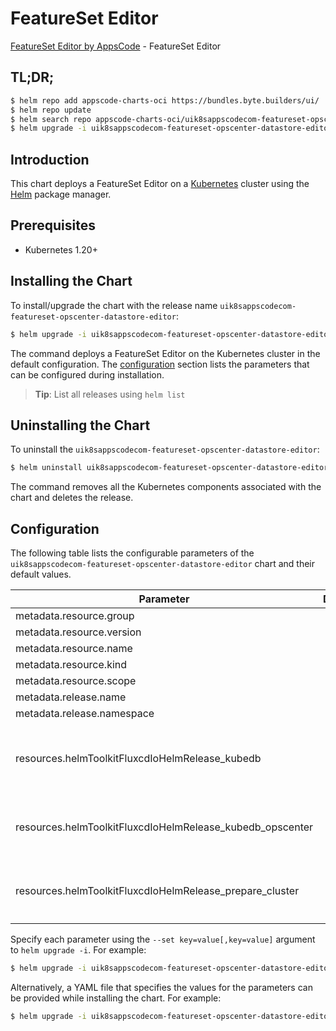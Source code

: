 # FeatureSet Editor

[FeatureSet Editor by AppsCode](https://byte.builders) - FeatureSet Editor

## TL;DR;

```bash
$ helm repo add appscode-charts-oci https://bundles.byte.builders/ui/
$ helm repo update
$ helm search repo appscode-charts-oci/uik8sappscodecom-featureset-opscenter-datastore-editor --version=v0.4.18
$ helm upgrade -i uik8sappscodecom-featureset-opscenter-datastore-editor appscode-charts-oci/uik8sappscodecom-featureset-opscenter-datastore-editor -n default --create-namespace --version=v0.4.18
```

## Introduction

This chart deploys a FeatureSet Editor on a [Kubernetes](http://kubernetes.io) cluster using the [Helm](https://helm.sh) package manager.

## Prerequisites

- Kubernetes 1.20+

## Installing the Chart

To install/upgrade the chart with the release name `uik8sappscodecom-featureset-opscenter-datastore-editor`:

```bash
$ helm upgrade -i uik8sappscodecom-featureset-opscenter-datastore-editor appscode-charts-oci/uik8sappscodecom-featureset-opscenter-datastore-editor -n default --create-namespace --version=v0.4.18
```

The command deploys a FeatureSet Editor on the Kubernetes cluster in the default configuration. The [configuration](#configuration) section lists the parameters that can be configured during installation.

> **Tip**: List all releases using `helm list`

## Uninstalling the Chart

To uninstall the `uik8sappscodecom-featureset-opscenter-datastore-editor`:

```bash
$ helm uninstall uik8sappscodecom-featureset-opscenter-datastore-editor -n default
```

The command removes all the Kubernetes components associated with the chart and deletes the release.

## Configuration

The following table lists the configurable parameters of the `uik8sappscodecom-featureset-opscenter-datastore-editor` chart and their default values.

|                         Parameter                         | Description |                                                                                                                                                                                                                                                                                                                                                                                                              Default                                                                                                                                                                                                                                                                                                                                                                                                               |
|-----------------------------------------------------------|-------------|------------------------------------------------------------------------------------------------------------------------------------------------------------------------------------------------------------------------------------------------------------------------------------------------------------------------------------------------------------------------------------------------------------------------------------------------------------------------------------------------------------------------------------------------------------------------------------------------------------------------------------------------------------------------------------------------------------------------------------------------------------------------------------------------------------------------------------|
| metadata.resource.group                                   |             | <code>ui.k8s.appscode.com</code>                                                                                                                                                                                                                                                                                                                                                                                                                                                                                                                                                                                                                                                                                                                                                                                                   |
| metadata.resource.version                                 |             | <code>v1alpha1</code>                                                                                                                                                                                                                                                                                                                                                                                                                                                                                                                                                                                                                                                                                                                                                                                                              |
| metadata.resource.name                                    |             | <code>featuresets</code>                                                                                                                                                                                                                                                                                                                                                                                                                                                                                                                                                                                                                                                                                                                                                                                                           |
| metadata.resource.kind                                    |             | <code>FeatureSet</code>                                                                                                                                                                                                                                                                                                                                                                                                                                                                                                                                                                                                                                                                                                                                                                                                            |
| metadata.resource.scope                                   |             | <code>Cluster</code>                                                                                                                                                                                                                                                                                                                                                                                                                                                                                                                                                                                                                                                                                                                                                                                                               |
| metadata.release.name                                     |             | <code>RELEASE-NAME</code>                                                                                                                                                                                                                                                                                                                                                                                                                                                                                                                                                                                                                                                                                                                                                                                                          |
| metadata.release.namespace                                |             | <code>default</code>                                                                                                                                                                                                                                                                                                                                                                                                                                                                                                                                                                                                                                                                                                                                                                                                               |
| resources.helmToolkitFluxcdIoHelmRelease_kubedb           |             | <code>{"apiVersion":"helm.toolkit.fluxcd.io/v2beta2","kind":"HelmRelease","metadata":{"labels":{"app.kubernetes.io/component":"kubedb"},"name":"kubedb","namespace":"kubeops"},"spec":{"chart":{"spec":{"chart":"kubedb","sourceRef":{"kind":"HelmRepository","name":"appscode-charts-oci","namespace":"kubeops"},"version":"v2023.12.11"}},"install":{"crds":"CreateReplace","createNamespace":true,"remediation":{"retries":-1}},"interval":"5m","releaseName":"kubedb","storageNamespace":"kubedb","targetNamespace":"kubedb","timeout":"30m","upgrade":{"crds":"CreateReplace","remediation":{"retries":-1}},"values":{"kubedb-autoscaler":{"enabled":true},"kubedb-dashboard":{"enabled":true},"kubedb-ops-manager":{"enabled":true},"kubedb-provisioner":{"enabled":true},"kubedb-schema-manager":{"enabled":true}}}}</code> |
| resources.helmToolkitFluxcdIoHelmRelease_kubedb_opscenter |             | <code>{"apiVersion":"helm.toolkit.fluxcd.io/v2beta2","kind":"HelmRelease","metadata":{"labels":{"app.kubernetes.io/component":"kubedb-opscenter"},"name":"kubedb-opscenter","namespace":"kubeops"},"spec":{"chart":{"spec":{"chart":"kubedb-opscenter","sourceRef":{"kind":"HelmRepository","name":"appscode-charts-oci","namespace":"kubeops"},"version":"v2023.12.11"}},"install":{"crds":"CreateReplace","createNamespace":true,"remediation":{"retries":-1}},"interval":"5m","releaseName":"kubedb-opscenter","storageNamespace":"kubedb","targetNamespace":"kubedb","timeout":"30m","upgrade":{"crds":"CreateReplace","remediation":{"retries":-1}}}}</code>                                                                                                                                                                  |
| resources.helmToolkitFluxcdIoHelmRelease_prepare_cluster  |             | <code>{"apiVersion":"helm.toolkit.fluxcd.io/v2beta2","kind":"HelmRelease","metadata":{"labels":{"app.kubernetes.io/component":"prepare-cluster"},"name":"prepare-cluster","namespace":"kubeops"},"spec":{"chart":{"spec":{"chart":"prepare-cluster","sourceRef":{"kind":"HelmRepository","name":"appscode-charts-oci","namespace":"kubeops"},"version":"v2023.12.21"}},"install":{"crds":"CreateReplace","createNamespace":true,"remediation":{"retries":-1}},"interval":"5m","releaseName":"prepare-cluster","storageNamespace":"kubedb","targetNamespace":"kubedb","timeout":"30m","upgrade":{"crds":"CreateReplace","remediation":{"retries":-1}}}}</code>                                                                                                                                                                      |


Specify each parameter using the `--set key=value[,key=value]` argument to `helm upgrade -i`. For example:

```bash
$ helm upgrade -i uik8sappscodecom-featureset-opscenter-datastore-editor appscode-charts-oci/uik8sappscodecom-featureset-opscenter-datastore-editor -n default --create-namespace --version=v0.4.18 --set metadata.resource.group=ui.k8s.appscode.com
```

Alternatively, a YAML file that specifies the values for the parameters can be provided while
installing the chart. For example:

```bash
$ helm upgrade -i uik8sappscodecom-featureset-opscenter-datastore-editor appscode-charts-oci/uik8sappscodecom-featureset-opscenter-datastore-editor -n default --create-namespace --version=v0.4.18 --values values.yaml
```
